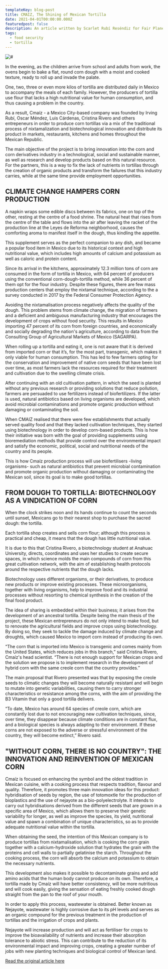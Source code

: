 ```yaml
---
templateKey: blog-post
title: CMAIZ, The Shining of Mexican Tortilla
date: 2021-04-01T00:00:00.000Z
featuredpost: false
description: An article written by Scarlet Rubí Reséndiz for Fair Planet Magazine detailing the origins of Cmaiz and one company's mission to make Mexican tortillas better.
tags:
  - food security
  - tortilla
---
```


![#](../../img/article.jpg)

In the evening, as the children arrive from school and adults from work, the ovens begin to bake a flat, round corn dough with a moist and cooked texture, ready to roll up and invade the palate.

One, two, three or even more kilos of tortilla are distributed daily in Mexico to accompany the meals of each family. However, the producers of tortilla use flour that lacks a high nutritional value for human consumption, and thus causing a problem in the country.

As a result, Cmaíz - a Mexico City-based company was founded by Irving Rubí, Oscar Méndez, Luis Cárdenas, Cristina Rivero and others entrepeneurs in order to produce corn tortillas via a mix of the traditional process of nixtamalization and biotechnological innovation and distribute its product in markets, restaurants, kitchens and homes throughout the Mexican Republic.

The main objective of the project is to bring innovation into the corn and corn derivatives industry in a technological, social and sustainable manner, as well as research and develop products based on this natural resource.  For the partners, this is a way to fix the lack of nutrients in tortillas through the creation of organic products and transform the failures that this industry carries, while at the same time provide employment opportunities.

## CLIMATE CHANGE HAMPERS CORN PRODUCTION

A napkin wraps some edible discs between its fabrics, one on top of the other, resting at the centre of a food shrine. The natural heat that rises from the centre of the table and flows into the air after leaving the racket of the production line at the Leyes de Reforma neighborhood, causes the comforting aroma to manifest itself in the dough, thus kindling the appetite.

This supplement serves as the perfect companion to any dish, and became a popular food item in Mexico due to its historical context and high nutritional value, which includes high amounts of calcium and potassium as well as caloric and protein content.

Since its arrival in the kitchens, approximately 12.3 million tons of corn are consumed in the form of tortilla in Mexico, with 64 percent of producers using the conventional corn-dough-tortilla method, while 36 percent of them opt for the flour industry. Despite these figures, there are few mass production centers that employ the nixtamal technique, according to the a survey conducted in 2017 by the Federal Consumer Protection Agency.

Avoiding the nixtamalisation process negatively affects the quality of the dough. This problem stems from climate change, the migration of farmers and a deficient and ambiguous manufacturing industry that encourages the development of crops without food security. This results in Mexico importing 47 percent of its corn from foreign countries, and economically and socially degrading the nation's agriculture, according to data from the Consulting Group of Agricultural Markets of Mexico (SAGARPA).

When rolling up a tortilla and eating it, one is not aware that it is derived from imported corn or that it’s, for the most part, transgenic, which makes it only viable for human consumption. This has led to few farmers opting for the conservation and improvement of native corn seeds that have been lost over time, as most farmers lack the resources required for their treatment and cultivation due to the swelling climate crisis.

After continuing with an old cultivation pattern, in which the seed is planted without any previous research or providing solutions that reduce pollution, farmers are persuaded to use fertilizers instead of biofertilizers. If the latter is used, natural antibiotics based on living organisms are developed, which avoid microbial contaminations and promote organic production without damaging or contaminating the soil.

When CMAIZ realised that there were few establishments that actually served quality food and that they lacked cultivation techniques, they started using biotechnology in order to develop corn-based products. This is how their initiative was born with the goal of providing supplements using bioremediation methods that provide control over the environmental impact and satisfy the economic, political, social and nutritional needs of the country and its people.

This is how Cmaíz production process will use biofertilisers -living organisms- such as natural antibiotics that prevent microbial contamination and promote organic production without damaging or contaminating the Mexican soil, since its goal is to make good tortillas.

## FROM DOUGH TO TORTILLA: BIOTECHNOLOGY AS A VINDICATION OF CORN

When the clock strikes noon and its hands continue to count the seconds until sunset, Mexicans go to their nearest shop to purchase the sacred dough: the tortilla.

Each tortilla shop creates and sells corn flour; although this process is practical and cheap, it means that the dough has little nutritional value.

It is due to this that Cristina Rivero, a biotechnology student at Anahuac University, directs, coordinates and uses her studies to create secure spaces, in which science molds the main compounds of corn from this great cultivation network, with the aim of establishing health protocols around the respective nutrients that the dough lacks.

Biotechnology uses different organisms, or their derivatives, to produce new products or improve existing processes. These microorganisms, together with living organisms, help to improve food and its industrial processes without resorting to chemical synthesis in the creation of the final food product.

The idea of sharing is embedded within their business; it arises from the development of an ancestral tortilla. Despite being the main thesis of the project, these Mexican entrepreneurs do not only intend to make food, but to renovate the agricultural fields and improve crops using biotechnology. By doing so, they seek to tackle the damage induced by climate change and droughts, which caused Mexico to import corn instead of producing its own.

“The corn that is imported into Mexico is transgenic and comes mainly from the United States, which reduces jobs in this branch,” said Cristina Rivero, Cmaíz's head scientist. “There is not enough support for Mexican crops and the solution we propose is to implement research in the development of hybrid corn with the same creole corn that the country provides.”

The main proposal that Rivero presented was that by exposing the creole seeds to climatic changes they will become naturally resistant and will begin to mutate into genetic variabilities, causing them to carry stronger characteristics or resistance among the corns, with the aim of providing the B3 Vitamin that only a good tortilla delivers.

“To date, Mexico has around 64 species of creole corn, which are constantly lost due to not encouraging new cultivation techniques, since, over time, they disappear because climate conditions are in constant flux, and a biological species is always adapting to their environment. If these corns are not exposed to the adverse or stressful environment of the country, they will become extinct,” Rivero said.

## "WITHOUT CORN, THERE IS NO COUNTRY": THE INNOVATION AND REINVENTION OF MEXICAN CORN

Cmaíz is focused on enhancing the symbol and the oldest tradition in Mexican cuisine, with a cooking process that respects tradition, flavour and quality. Therefore, it promotes three main innovation ideas for this product: hybridisation of seeds by region, the use of totomoxtle for the production of bioplastics and the use of nejayote as a bio-polyelectrolyte.
It intends to carry out hybridisations derived from the different seeds that are grown in a specific area of Mexico, which allows them to preserve their genetic variability for longer, as well as improve the species, its yield, nutritional value and spawn a combination of unique characteristics, so as to provide adequate nutritional value within the tortilla.

When obtaining the seed, the intention of this Mexican company is to produce tortillas from nixtamalisation, which is cooking the corn grain together with a calcium-hydroxide solution that hydrates the grain with the proteins and cell walls to partially gelatinise the starch. Throughout the cooking process, the corn will absorb the calcium and potassium to obtain the necessary nutrients.

This development also makes it possible to decontaminate grains and add amino acids that the human body cannot produce on its own. Therefore, a tortilla made by Cmaíz will have better consistency, will be more nutritious and will cook easily, giving the sensation of eating freshly cooked dough straight from the pan to the roof of your mouth.

In order to apply this process, wastewater is obtained. Better known as Nejayote, wastewater is highly corrosive due to its pH levels and serves as an organic compound for the previous treatment in the production of tortillas and the irrigation of crops and plants.

Nejayote will increase production and will act as fertiliser for crops to improve the bioavailability of nutrients and increase their absorption tolerance to abiotic stress. This can contribute to the reduction of its environmental impact and improving crops, creating a greater number of jobs with new planting techniques and biological control of Mexican land.

[Read the original article here](https://www.fairplanet.org/op-ed/cmaiz-the-shining-of-mexican-tortilla/)
